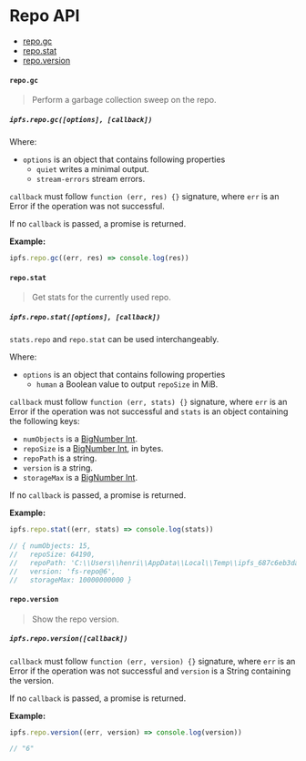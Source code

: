 # Repo API

* [repo.gc](#repogc)
* [repo.stat](#repostat)
* [repo.version](#repoversion)

#### `repo.gc`

> Perform a garbage collection sweep on the repo.

##### `ipfs.repo.gc([options], [callback])`

Where:

- `options` is an object that contains following properties
  - `quiet` writes a minimal output.
  - `stream-errors` stream errors.

`callback` must follow `function (err, res) {}` signature, where `err` is an Error if the operation was not successful.

If no `callback` is passed, a promise is returned.

**Example:**

```JavaScript
ipfs.repo.gc((err, res) => console.log(res))
```

#### `repo.stat`

> Get stats for the currently used repo.

##### `ipfs.repo.stat([options], [callback])`

`stats.repo` and `repo.stat` can be used interchangeably.

Where:

- `options` is an object that contains following properties
  - `human` a Boolean value to output `repoSize` in MiB.

`callback` must follow `function (err, stats) {}` signature, where `err` is an Error if the operation was not successful and `stats` is an object containing the following keys:

- `numObjects` is a [BigNumber Int][1].
- `repoSize` is a [BigNumber Int][1], in bytes.
- `repoPath` is a string.
- `version` is a string.
- `storageMax` is a [BigNumber Int][1].

If no `callback` is passed, a promise is returned.

**Example:**

```JavaScript
ipfs.repo.stat((err, stats) => console.log(stats))

// { numObjects: 15,
//   repoSize: 64190,
//   repoPath: 'C:\\Users\\henri\\AppData\\Local\\Temp\\ipfs_687c6eb3da07d3b16fe3c63ce17560e9',
//   version: 'fs-repo@6',
//   storageMax: 10000000000 }
```

#### `repo.version`

> Show the repo version.

##### `ipfs.repo.version([callback])`

`callback` must follow `function (err, version) {}` signature, where `err` is an Error if the operation was not successful and `version` is a String containing the version.

If no `callback` is passed, a promise is returned.

**Example:**

```JavaScript
ipfs.repo.version((err, version) => console.log(version))

// "6"
```

[1]: https://github.com/MikeMcl/bignumber.js/
